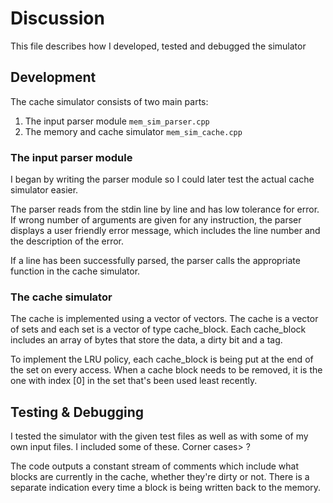 Discussion
==========
This file describes how I developed, tested and debugged the simulator
 
Development
-----------
The cache simulator consists of two main parts:

1. The input parser module `mem_sim_parser.cpp`
2. The memory and cache simulator `mem_sim_cache.cpp`

### The input parser module
I began by writing the parser module so I could later test
the actual cache simulator easier.

The parser reads from the stdin line by line and has low tolerance for error.
If wrong number of arguments are given for any instruction, the parser displays
a user friendly error message, which includes the line number and the
description of the error.

If a line has been successfully parsed, the parser calls the appropriate function
in the cache simulator. 

### The cache simulator
The cache is implemented using a vector of vectors.
The cache is a vector of sets and each set is a vector of type cache_block.
Each cache_block includes an array of bytes that store the data, a dirty bit and a tag.

To implement the LRU policy, each cache_block is being put at the
end of the set on every access. When a cache block needs to be removed,
it is the one with index [0] in the set that's been used least recently. 

Testing & Debugging
-------------------
I tested the simulator with the given test files as well as with some of my own input files.
I included some of these.
Corner cases> ?

The code outputs a constant stream of comments which include what blocks are currently in the
cache, whether they're dirty or not. There is a separate indication every time a block is being
written back to the memory.